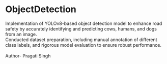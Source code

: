 # ObjectDetection
Implementation of YOLOv8-based object detection model to enhance road safety by accurately identifying and predicting cows, humans, and dogs from an image.
<br>
Conducted dataset preparation, including manual annotation of different class labels, and rigorous model evaluation to ensure robust performance.
<br><br>
Author- Pragati Singh
